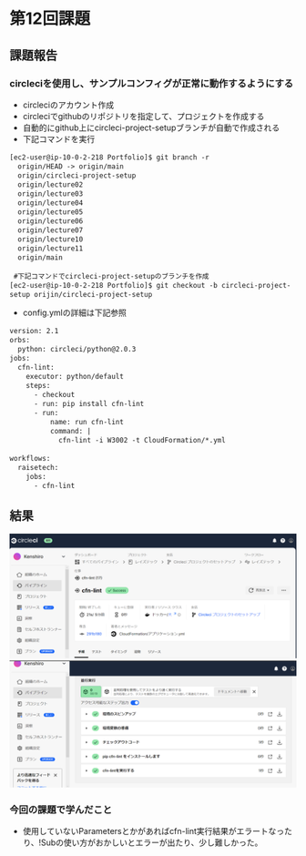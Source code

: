 # **第12回課題**

## 課題報告

### circleciを使用し、サンプルコンフィグが正常に動作するようにする
 - circleciのアカウント作成
 - circleciでgithubのリポジトリを指定して、プロジェクトを作成する
 - 自動的にgithub上にcircleci-project-setupブランチが自動で作成される
 - 下記コマンドを実行
```
[ec2-user@ip-10-0-2-218 Portfolio]$ git branch -r
  origin/HEAD -> origin/main
  origin/circleci-project-setup
  origin/lecture02
  origin/lecture03
  origin/lecture04
  origin/lecture05
  origin/lecture06
  origin/lecture07
  origin/lecture10
  origin/lecture11
  origin/main

 #下記コマンドでcircleci-project-setupのブランチを作成
[ec2-user@ip-10-0-2-218 Portfolio]$ git checkout -b circleci-project-setup orijin/circleci-project-setup
```
 - config.ymlの詳細は下記参照
```
version: 2.1
orbs:
  python: circleci/python@2.0.3
jobs:
  cfn-lint:
    executor: python/default
    steps:
      - checkout
      - run: pip install cfn-lint
      - run:
          name: run cfn-lint
          command: |
            cfn-lint -i W3002 -t CloudFormation/*.yml

workflows:
  raisetech:
    jobs:
      - cfn-lint
```
 ## 結果
  ![結果1](images/lecture12/結果1.png)
　![結果2](images/lecture12/結果2.png)

### 今回の課題で学んだこと
- 使用していないParametersとかがあればcfn-lint実行結果がエラートなったり、!Subの使い方がおかしいとエラーが出たり、少し難しかった。
